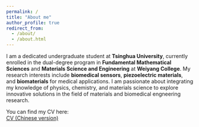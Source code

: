 ```yaml
---
permalink: /
title: "About me"
author_profile: true
redirect_from: 
  - /about/
  - /about.html
---
```


I am a dedicated undergraduate student at **Tsinghua University**, currently enrolled in the dual-degree program in **Fundamental Mathematical Sciences** and **Materials Science and Engineering** at **Weiyang College**. My research interests include **biomedical sensors**, **piezoelectric materials**, and **biomaterials** for medical applications. I am passionate about integrating my knowledge of physics, chemistry, and materials science to explore innovative solutions in the field of materials and biomedical engneering research.


You can find my CV here:  
[CV (Chinese version)](https://github.com/ChloralTHU/ChloralTHU.github.io/blob/master/cv-cn.pdf)
